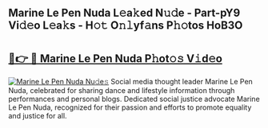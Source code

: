 ## Marine Le Pen Nuda L𝚎a𝚔ed N𝚞𝚍e - Part-pY9 Vi𝚍𝚎o L𝚎a𝚔s - H𝚘𝚝 O𝚗𝚕yf𝚊ns P𝚑𝚘tos HoB3O

# <h2><a href="http://kfeeute.oniu.top/?m=Marine+Le+Pen+Nuda">🔗👉 🔴 Marine Le Pen Nuda P𝚑ot𝚘𝚜 V𝚒d𝚎o</a></h2>

[![Marine Le Pen Nuda Nu𝚍e𝚜](https://i.imgur.com/0qMVB7G.gif)](http://kfeeute.oniu.top/?m=Marine+Le+Pen+Nuda)
Social media thought leader Marine Le Pen Nuda, celebrated for sharing dance and lifestyle information through performances and personal blogs. Dedicated social justice advocate Marine Le Pen Nuda, recognized for their passion and efforts to promote equality and justice for all.  
